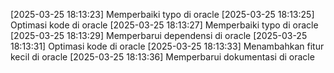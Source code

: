 [2025-03-25 18:13:23] Memperbaiki typo di oracle
[2025-03-25 18:13:25] Optimasi kode di oracle
[2025-03-25 18:13:27] Memperbaiki typo di oracle
[2025-03-25 18:13:29] Memperbarui dependensi di oracle
[2025-03-25 18:13:31] Optimasi kode di oracle
[2025-03-25 18:13:33] Menambahkan fitur kecil di oracle
[2025-03-25 18:13:36] Memperbarui dokumentasi di oracle
